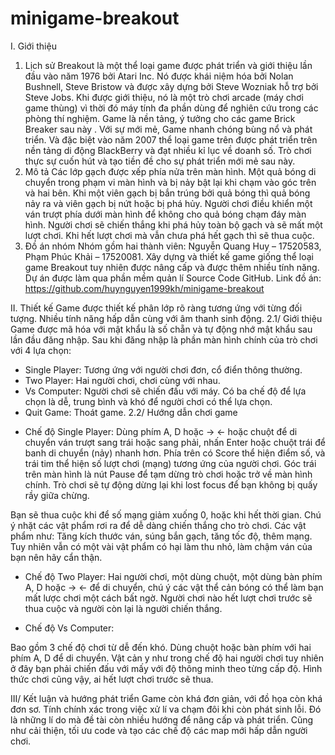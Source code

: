 # minigame-breakout

I. Giới thiệu
1. Lịch sử
	Breakout là một thể loại game được phát triển và giới thiệu lần đầu vào năm 1976 bởi Atari Inc. Nó được khái niệm hóa bởi Nolan Bushnell, Steve Bristow và được xây dựng bởi Steve Wozniak hỗ trợ bởi Steve Jobs. Khi được giới thiệu, nó là một trò chơi arcade (máy chơi game thùng) vì thời đó máy tính đa phần dùng để nghiên cứu trong các phòng thí nghiệm. Game là nền tảng, ý tưởng cho các game Brick Breaker sau này .
	Với sự mới mẻ, Game nhanh chóng bùng nổ và phát triển. Và đặc biệt vào năm 2007 thể loại game trên được phát triển trên nền tảng di động BlackBerry và đạt nhiều kỉ lục về doanh số. Trò chơi thực sự cuốn hút và tạo tiền đề cho sự phát triển mới mẻ sau này.
2. Mô tả
	Các lớp gạch được xếp phía nửa trên màn hình. Một quả bóng di chuyển trong phạm vi màn hình và bị nảy bật lại khi chạm vào góc trên và hai bên. Khi một viên gạch bị bắn trúng bởi quả bóng thì quả bóng nảy ra và viên gạch bị nứt hoặc bị phá hủy. Người chơi điều khiển một ván trượt phía dưới màn hình để không cho quả bóng chạm đáy màn hình. Người chơi sẽ chiến thắng khi phá hủy toàn bộ gạch và sẽ mất một lượt chơi. Khi hết lượt chơi mà vẫn chưa phá hết gạch thì sẽ thua cuộc.
3. Đồ án nhóm 
	Nhóm gồm hai thành viên: Nguyễn Quang Huy – 17520583, Phạm Phúc Khải – 17520081. Xây dựng và thiết kế game giống thể loại game Breakout tuy nhiên được nâng cấp và được thêm nhiều tính năng. Dự án được làm qua phần mềm quản lí Source Code GitHub. Link đồ án: https://github.com/huynguyen1999kh/minigame-breakout
    
II. Thiết kế
	Game được thiết kế phân lớp rõ ràng tương ứng với từng đối tượng. Nhiều tính năng hấp dẫn cùng với âm thanh sinh động.
2.1/ Giới thiệu
	Game được mã hóa với mật khẩu là số chẵn và tự động nhớ mật khẩu sau lần đầu đăng nhập. Sau khi đăng nhập là phần màn hình chính của trò chơi với 4 lựa chọn: 
	<blockquote class="imgur-embed-pub" lang="en" data-id="a/z0GN8eM"><a href="//imgur.com/z0GN8eM"></a></blockquote><script async src="//s.imgur.com/min/embed.js" charset="utf-8"></script>
+ Single Player: Tương ứng với người chơi đơn, cổ điển thông thường.
+ Two Player: Hai người chơi, chơi cùng với nhau.
+ Vs Computer: Người chơi sẽ chiến đấu với máy. Có ba chế độ để lựa chọn là dễ, trung bình và khó để người chơi có thể lựa chọn.
+ Quit Game: Thoát game.
2.2/ Hướng dẫn chơi game
-	Chế độ Single Player: 
Dùng phím A, D hoặc →  ←  hoặc chuột để di chuyển ván trượt sang trái hoặc sang phải, nhấn Enter hoặc chuột trái để banh di chuyển (nảy) nhanh hơn. Phía trên có Score thể hiện điểm số, và trái tim thể hiện số lượt chơi (mạng) tương ứng của người chơi. Góc trái trên màn hình là nút Pause để tạm dừng trò chơi hoặc trở về màn hình chính. Trò chơi sẽ tự động dừng lại khi lost focus để bạn không bị quấy rầy giữa chừng.
 
Bạn sẽ thua cuộc khi để số mạng giảm xuống 0, hoặc khi hết thời gian. Chú ý nhặt các vật phẩm rơi ra để dễ dàng chiến thắng cho trò chơi. Các vật phẩm như: Tăng kích thước ván, súng bắn gạch, tăng tốc độ, thêm mạng. Tuy nhiên vẫn có một vài vật phẩm có hại làm thu nhỏ, làm chậm ván của bạn nên hãy cẩn thận.
-	Chế độ Two Player: 
Hai người chơi, một dùng chuột, một dùng bàn phím A, D hoặc →  ←  để di chuyển, chú ý các vật thể cản bóng có thể làm bạn mất lược chơi một cách bất ngờ. Người chơi nào hết lượt chơi trước sẽ thua cuộc và người còn lại là người chiến thắng.
 
-	Chế độ Vs Computer: 
     
Bao gồm 3 chế độ chơi từ dễ đến khó. Dùng chuột hoặc bàn phím với hai phím A, D để di chuyển. Vật cản y như trong chế độ hai người chơi tuy nhiên ở đây bạn phải chiến đấu với mấy với độ thông minh theo từng cấp độ. Hình thức chơi cũng vậy, ai hết lượt chơi trước sẽ thua.

III/ Kết luận và hướng phát triển
	Game còn khá đơn giản, với đồ họa còn khá đơn sơ. Tính chính xác trong việc xử lí va chạm đôi khi còn phát sinh lỗi. 
	Đó là những lí do mà đề tài còn nhiều hướng để nâng cấp và phát triển. Cũng như cải thiện, tối ưu code và tạo các chế độ các map mới hấp dẫn người chơi.

